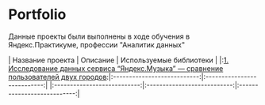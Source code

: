 # Portfolio
Данные проекты были выполнены в ходе обучения в Яндекс.Практикуме, профессии "Аналитик данных"

| Название проекта | Описание | Используемые библиотеки |
|:[1. Исследование данных сервиса “Яндекс.Музыка” — сравнение пользователей двух городов](https://github.com/GusevaAnna/Portfolio/blob/main/1/1.%20Исследование%20данных%20сервиса%20“Яндекс.Музыка”%20—%20сравнение%20пользователей%20двух%20городов.ipynb):|:---------------------------:|:---------------------------:|
|:---------------------------:|:---------------------------:|:---------------------------:|
